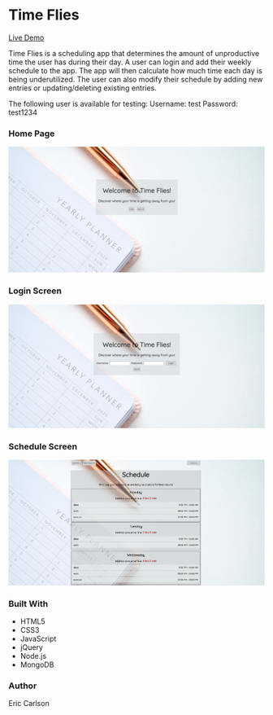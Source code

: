 # Time Flies

[Live Demo](https://blooming-thicket-82663.herokuapp.com/)

Time Flies is a scheduling app that determines the amount of unproductive time the user has during their day.
A user can login and add their weekly schedule to the app. The app will then calculate how much time each day is being underutilized.
The user can also modify their schedule by adding new entries or updating/deleting existing entries.

The following user is available for testing:
Username: test      Password: test1234

### Home Page
![Home Page](https://raw.githubusercontent.com/ecarlson1201/node-capstone/master/public/assets/home-screen.png)

### Login Screen
![Login Screen](https://raw.githubusercontent.com/ecarlson1201/node-capstone/master/public/assets/login-screen.png)

### Schedule Screen
![Schedule Screen](https://raw.githubusercontent.com/ecarlson1201/node-capstone/master/public/assets/schedule-screen.png)

### Built With

* HTML5
* CSS3
* JavaScript
* jQuery
* Node.js
* MongoDB

### Author
Eric Carlson